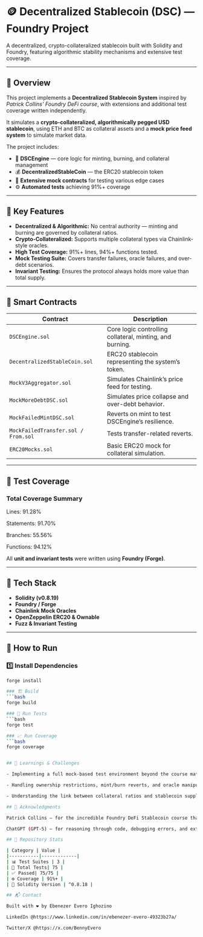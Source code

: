 # 🪙 Decentralized Stablecoin (DSC) — Foundry Project

A decentralized, crypto-collateralized stablecoin built with Solidity and Foundry, featuring algorithmic stability mechanisms and extensive test coverage.

---

## 📖 Overview

This project implements a **Decentralized Stablecoin System** inspired by *Patrick Collins’ Foundry DeFi course*, with extensions and additional test coverage written independently.

It simulates a **crypto-collateralized, algorithmically pegged USD stablecoin**, using ETH and BTC as collateral assets and a **mock price feed system** to simulate market data.

The project includes:

- 🧠 **DSCEngine** — core logic for minting, burning, and collateral management  
- 💰 **DecentralizedStableCoin** — the ERC20 stablecoin token  
- 🧪 **Extensive mock contracts** for testing various edge cases  
- ⚙️ **Automated tests** achieving 91%+ coverage  

---

## 🧩 Key Features

- **Decentralized & Algorithmic:** No central authority — minting and burning are governed by collateral ratios.  
- **Crypto-Collateralized:** Supports multiple collateral types via Chainlink-style oracles.  
- **High Test Coverage:** 91%+ lines, 94%+ functions tested.  
- **Mock Testing Suite:** Covers transfer failures, oracle failures, and over-debt scenarios.  
- **Invariant Testing:** Ensures the protocol always holds more value than total supply.  

---

## 🧱 Smart Contracts

| Contract | Description |
|-----------|-------------|
| `DSCEngine.sol` | Core logic controlling collateral, minting, and burning. |
| `DecentralizedStableCoin.sol` | ERC20 stablecoin representing the system’s token. |
| `MockV3Aggregator.sol` | Simulates Chainlink’s price feed for testing. |
| `MockMoreDebtDSC.sol` | Simulates price collapse and over-debt behavior. |
| `MockFailedMintDSC.sol` | Reverts on mint to test DSCEngine’s resilience. |
| `MockFailedTransfer.sol / From.sol` | Tests transfer-related reverts. |
| `ERC20Mocks.sol` | Basic ERC20 mock for collateral simulation. |

---

## 🧪 Test Coverage

### Total Coverage Summary

Lines: 91.28%

Statements: 91.70%

Branches: 55.56%

Functions: 94.12%


All **unit and invariant tests** were written using **Foundry (Forge)**.

---

## 🧰 Tech Stack

- **Solidity (v0.8.19)**  
- **Foundry / Forge**  
- **Chainlink Mock Oracles**  
- **OpenZeppelin ERC20 & Ownable**  
- **Fuzz & Invariant Testing**

---

## 🚀 How to Run

### 1️⃣ Install Dependencies
```bash
forge install

### 🏗️ Build
```bash
forge build

### 🧪 Run Tests
```bash
forge test

### 📈 Run Coverage
```bash
forge coverage


## 🧠 Learnings & Challenges

- Implementing a full mock-based test environment beyond the course material

- Handling ownership restrictions, mint/burn reverts, and oracle manipulations

- Understanding the link between collateral ratios and stablecoin supply stability

## 🙏 Acknowledgments

Patrick Collins — for the incredible Foundry DeFi Stablecoin course that inspired this build.

ChatGPT (GPT-5) — for reasoning through code, debugging errors, and extending test logic.

## 📂 Repository Stats

| Category | Value |
|-----------|-------------|
| 📊 Test Suites | 3 |
| 🧪 Total Tests| 75 |
| ✅ Passed| 75/75 |
| ⚙️ Coverage | 91%+ |
| 🧩 Solidity Version | ^0.8.18 |

## 📬 Contact

Built with ❤️ by Ebenezer Evero Ighozino

LinkedIn @https://www.linkedin.com/in/ebenezer-evero-49323b27a/

Twitter/X @https://x.com/BennyEvero